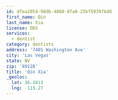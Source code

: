 ```yaml
---
id: dfea2054-98db-4860-8fa8-25bf5939fbd8
first_name: Qin
last_name: Xia
license: DDS
services:
  - dentist
category: dentists
address: '7401 Washington Ave'
city: 'Las Vegas'
state: NV
zip: '89128'
title: 'Qin Xia'
_geoloc:
  lat: 36.1813
  lng: -115.27
---
```

